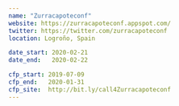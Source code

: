 ```yaml
---
name: "Zurracapoteconf"
website: https://zurracapoteconf.appspot.com/
twitter: https://twitter.com/zurracapoteconf
location: Logroño, Spain

date_start: 2020-02-21
date_end:   2020-02-22

cfp_start: 2019-07-09
cfp_end:   2020-01-31
cfp_site:  http://bit.ly/call4Zurracapoteconf
---
```


